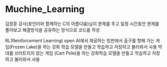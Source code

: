 # Muchine_Learning

김정훈 강사(포인터와 함께하는 C의 아름다움)님이 문제를 주고
일정 시간동안 문제를 풀어보고 해결방식을 공유하는 방식으로 코드를 작성

RL(Reinforcement Learning)
open AI에서 제공하는 빙판에서 출구를 향해 가는 게임(Frozen Lake)을 하는 강화 학습 모델을 만들고 학습하고 저장하고 불러와서 사용
막대를 쓰러트리지 않는 게임 (Cart Pole)을 하는 강화학습 모델을 만들고 학습하고 저장하고 불러와서 사용
